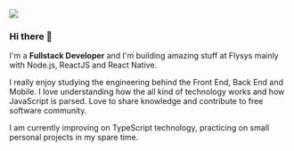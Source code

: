 <img src="https://media-exp1.licdn.com/dms/image/C4D16AQGzvhNR2Ex66w/profile-displaybackgroundimage-shrink_200_800/0?e=1599696000&v=beta&t=vWfvRWabDIhuJzNCNjSZ5X-a_a36w5ZVdsOZFXayXfM" />

### Hi there 👋

I'm a **Fullstack Developer** and I'm building amazing stuff at Flysys mainly with Node.js, ReactJS and React Native.

I really enjoy studying the engineering behind the Front End, Back End and Mobile. I love understanding how the all kind of technology works and how JavaScript is parsed. Love to share knowledge and contribute to free software community.

I am currently improving on TypeScript technology, practicing on small personal projects in my spare time.
